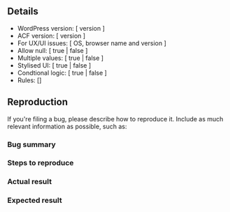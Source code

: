 <!--
This issue tracker is NOT for support questions. I don't provide support for this plugin.
-->

Details
-------

 - WordPress version: [ version ]
 - ACF version: [ version ]
 - For UX/UI issues: [ OS, browser name and version ]
 - Allow null: [ true | false ]
 - Multiple values: [ true | false ]
 - Stylised UI: [ true | false ]
 - Condtional logic: [ true | false ]
 - Rules: [] <!-- If conditional logic is true -->

Reproduction
------------

If you're filing a bug, please describe how to reproduce it. Include as much
relevant information as possible, such as:

### Bug summary

<!--
    * Write a short summary of the bug
    * Try to pinpoint it as much as possible
    * Try to state the _actual problem_, and not just what you _think_ the
      solution might be.
-->

### Steps to reproduce

<!--
    * Clearly mention the steps to reproduce the bug
-->

### Actual result

<!--
    * What is the actual result of the above steps?
    * Describe the behaviour of the bug
    * Please, please include **error messages** and screenshots. They might mean
      nothing to you, but they are _very_ helpful to us.
-->

### Expected result

<!--
    * What did you _expect_ that would happen on your site?
    * Describe the intended outcome after you did the steps mentioned before
-->
